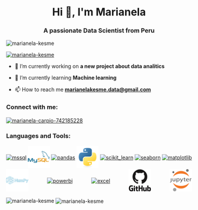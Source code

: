 <h1 align="center">Hi 👋, I'm Marianela</h1>
<h3 align="center">A passionate Data Scientist from Peru</h3>

<p align="left"> <img src="https://komarev.com/ghpvc/?username=marianela-kesme&label=Profile%20views&color=0e75b6&style=flat" alt="marianela-kesme" /> </p>

<p align="left"> <a href="https://github.com/ryo-ma/github-profile-trophy"><img src="https://github-profile-trophy.vercel.app/?username=marianela-kesme" alt="marianela-kesme" /></a> </p>

- 🔭 I’m currently working on **a new project about data analitics**

- 🌱 I’m currently learning **Machine learning**

- 📫 How to reach me **marianelakesme.data@gmail.com**

<h3 align="left">Connect with me:</h3>
<p align="left">
<a href="https://linkedin.com/in/marianela-carpio-742185228" target="blank"><img align="center" src="https://raw.githubusercontent.com/rahuldkjain/github-profile-readme-generator/master/src/images/icons/Social/linked-in-alt.svg" alt="marianela-carpio-742185228" height="30" width="40" /></a>
</p>

<h3 align="left">Languages and Tools:</h3>
<div style="display: flex; flex-wrap: wrap; justify-content: space-between; align-items: center;">
    <a href="https://www.microsoft.com/en-us/sql-server" target="_blank" rel="noreferrer"> 
        <img src="https://www.svgrepo.com/show/303229/microsoft-sql-server-logo.svg" alt="mssql" width="60" height="60"/> 
    </a> 
    <a href="https://www.mysql.com/" target="_blank" rel="noreferrer"> 
        <img src="https://raw.githubusercontent.com/devicons/devicon/master/icons/mysql/mysql-original-wordmark.svg" alt="mysql" width="60" height="60"/> 
    </a> 
    <a href="https://pandas.pydata.org/" target="_blank" rel="noreferrer"> 
        <img src="https://camo.githubusercontent.com/65e3b1ef86380fddbaf4c42359008861cb642f379740da78017a8948336aa43a/68747470733a2f2f75706c6f61642e77696b696d656469612e6f72672f77696b6970656469612f636f6d6d6f6e732f652f65642f50616e6461735f6c6f676f2e737667" alt="pandas" width="70" height="70"/> 
    </a> 
    <a href="https://www.python.org" target="_blank" rel="noreferrer"> 
        <img src="https://raw.githubusercontent.com/devicons/devicon/master/icons/python/python-original.svg" alt="python" width="60" height="60"/> 
    </a> 
    <a href="https://scikit-learn.org/" target="_blank" rel="noreferrer"> 
        <img src="https://upload.wikimedia.org/wikipedia/commons/0/05/Scikit_learn_logo_small.svg" alt="scikit_learn" width="60" height="60"/> 
    </a> 
    <a href="https://seaborn.pydata.org/" target="_blank" rel="noreferrer"> 
        <img src="https://seaborn.pydata.org/_images/logo-mark-lightbg.svg" alt="seaborn" width="60" height="60"/> 
    </a> 
    <a href="https://github.com/devicons/devicon/blob/master/icons/matplotlib/matplotlib-original-wordmark.svg" target="_blank" rel="noreferrer"> 
        <img src="https://camo.githubusercontent.com/74f9682d703e382ca6a85546e028fc0d6a4a78595c97d7bc57f96a5d2021ebc8/68747470733a2f2f7374617469632e6a61766174706f696e742e636f6d2f7475746f7269616c2f6d6174706c6f746c69622f696d616765732f6d6174706c6f746c69622d7475746f7269616c2e706e67" alt="matplotlib" width="60" height="60"/> 
    </a>
</div>
<div style="display: flex; flex-wrap: wrap; justify-content: space-between; align-items: center;">
    <a href="https://numpy.org/" target="_blank" rel="noreferrer"> 
        <img src="https://github.com/devicons/devicon/blob/master/icons/numpy/numpy-line-wordmark.svg" alt="numpy" width="60" height="60"/> 
    </a>
    <a href="https://www.microsoft.com/powerbi" target="_blank" rel="noreferrer">
        <img src="https://camo.githubusercontent.com/7145514b6c88363e1cd5ede894038dfe01cbb401a055c0b49019cb67e724d366/68747470733a2f2f64617461736369656e746573742e636f6d2f65732f77702d636f6e74656e742f75706c6f6164732f73697465732f372f323032302f31302f706f7765722d62692d6c6f676f2d312e6a7067" alt="powerbi" width="90" height="50"/>
    </a>
    <a href="https://www.microsoft.com/excel" target="_blank" rel="noreferrer">
        <img src="https://camo.githubusercontent.com/0549723c6732c4aec79b26d78b0768b0c7469fc020ca861cd5ef3fdbc1a65917/68747470733a2f2f6c6f676f732d776f726c642e6e65742f77702d636f6e74656e742f75706c6f6164732f323032322f30322f4d6963726f736f66742d457863656c2d4c6f676f2d373030783339342e706e67" alt="excel" width="90" height="60"/> 
    </a>
    <a href="https://github.com/" target="_blank" rel="noreferrer">
        <img src="https://github.com/devicons/devicon/blob/master/icons/github/github-original-wordmark.svg" alt="github" width="60" height="60"/> 
    </a>
    <a href="https://jupyter.org/" target="_blank" rel="noreferrer">
        <img src="https://github.com/devicons/devicon/blob/master/icons/jupyter/jupyter-original-wordmark.svg" alt="jupyter" width="60" height="60"/> 
    </a>
</div>



<p><img align="left" src="https://github-readme-stats.vercel.app/api/top-langs?username=marianela-kesme&show_icons=true&locale=en&layout=compact" alt="marianela-kesme" /></p>

<p>&nbsp;<img align="center" src="https://github-readme-stats.vercel.app/api?username=marianela-kesme&show_icons=true&locale=en" alt="marianela-kesme" /></p>
